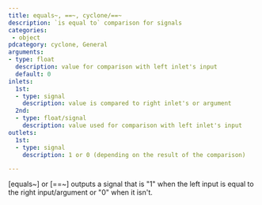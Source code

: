 ```yaml
---
title: equals~, ==~, cyclone/==~
description: `is equal to` comparison for signals
categories:
 - object
pdcategory: cyclone, General
arguments:
- type: float
  description: value for comparison with left inlet's input
  default: 0
inlets:
  1st:
  - type: signal
    description: value is compared to right inlet's or argument
  2nd:
  - type: float/signal
    description: value used for comparison with left inlet's input
outlets:
  1st:
  - type: signal
    description: 1 or 0 (depending on the result of the comparison)

---
```


[equals~] or [==~] outputs a signal that is "1" when the left input is equal to the right input/argument or "0" when it isn't.

